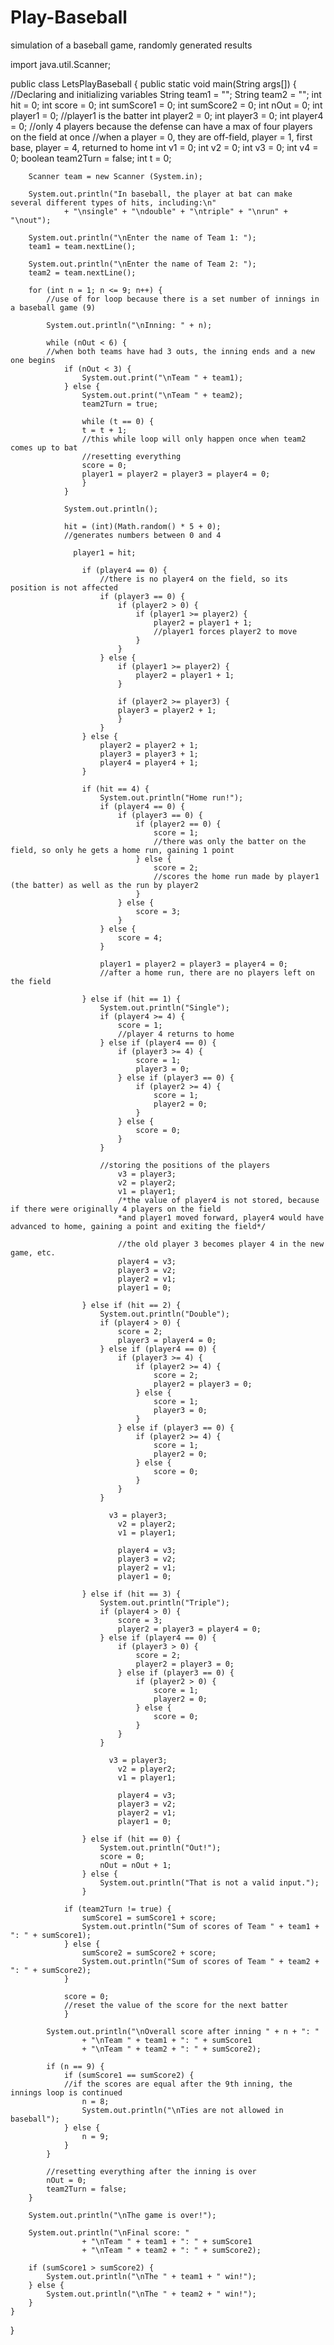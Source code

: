 # Play-Baseball
simulation of a baseball game, randomly generated results

import java.util.Scanner;

public class LetsPlayBaseball
{
	public static void main(String args[])
	{
		//Declaring and initializing variables
		String team1 = "";
		String team2 = "";
		int hit = 0;
		int score = 0;
		int sumScore1 = 0;
		int sumScore2 = 0;
		int nOut = 0;
		int player1 = 0;
		//player1 is the batter
		int player2 = 0;
		int player3 = 0;
		int player4 = 0;
		//only 4 players because the defense can have a max of four players on the field at once
		//when a player = 0, they are off-field, player = 1, first base, player = 4, returned to home
		int v1 = 0;
		int v2 = 0;
		int v3 = 0;
		int v4 = 0;
		boolean team2Turn = false;
		int t = 0;
		
		Scanner team = new Scanner (System.in);
		
		System.out.println("In baseball, the player at bat can make several different types of hits, including:\n"
				+ "\nsingle" + "\ndouble" + "\ntriple" + "\nrun" + "\nout");
		
		System.out.println("\nEnter the name of Team 1: ");
		team1 = team.nextLine();
		
		System.out.println("\nEnter the name of Team 2: ");
		team2 = team.nextLine();
		
		for (int n = 1; n <= 9; n++) {
			//use of for loop because there is a set number of innings in a baseball game (9)

			System.out.println("\nInning: " + n);
			
			while (nOut < 6) {
			//when both teams have had 3 outs, the inning ends and a new one begins
				if (nOut < 3) {
					System.out.print("\nTeam " + team1);
				} else {
					System.out.print("\nTeam " + team2);
					team2Turn = true;
			
					while (t == 0) {
					t = t + 1;
					//this while loop will only happen once when team2 comes up to bat
					//resetting everything
					score = 0;
					player1 = player2 = player3 = player4 = 0;
					}
				} 
				
				System.out.println();
				
				hit = (int)(Math.random() * 5 + 0);
				//generates numbers between 0 and 4
				
				  player1 = hit;
					
					if (player4 == 0) {
						//there is no player4 on the field, so its position is not affected
						if (player3 == 0) {
							if (player2 > 0) {
								if (player1 >= player2) {
									player2 = player1 + 1;
									//player1 forces player2 to move
								}
							}
						} else {
							if (player1 >= player2) {
								player2 = player1 + 1;
							}
							
							if (player2 >= player3) {
							player3 = player2 + 1;
							}
						}
					} else {
						player2 = player2 + 1;
						player3 = player3 + 1;
						player4 = player4 + 1;
					}
					
					if (hit == 4) {	
						System.out.println("Home run!");
						if (player4 == 0) {
							if (player3 == 0) {
								if (player2 == 0) {
									score = 1;
									//there was only the batter on the field, so only he gets a home run, gaining 1 point
								} else {
									score = 2;
									//scores the home run made by player1 (the batter) as well as the run by player2
								}
							} else {
								score = 3;
							}
						} else {
							score = 4;	
						}
						
						player1 = player2 = player3 = player4 = 0;
						//after a home run, there are no players left on the field
						
					} else if (hit == 1) {
						System.out.println("Single");
						if (player4 >= 4) {
							score = 1;
							//player 4 returns to home
						} else if (player4 == 0) {
							if (player3 >= 4) {
								score = 1;
								player3 = 0;
							} else if (player3 == 0) {
								if (player2 >= 4) {
									score = 1;
									player2 = 0;
								}
							} else {
								score = 0;
							}
						}
	
						//storing the positions of the players
							v3 = player3;
							v2 = player2;
							v1 = player1;
							/*the value of player4 is not stored, because if there were originally 4 players on the field
							*and player1 moved forward, player4 would have advanced to home, gaining a point and exiting the field*/
							
							//the old player 3 becomes player 4 in the new game, etc.
							player4 = v3;
							player3 = v2;
							player2 = v1;
							player1 = 0; 
							 
					} else if (hit == 2) {
						System.out.println("Double");
						if (player4 > 0) {
							score = 2;
							player3 = player4 = 0;
						} else if (player4 == 0) {
							if (player3 >= 4) {
								if (player2 >= 4) {
									score = 2;
									player2 = player3 = 0;
								} else {
									score = 1;
									player3 = 0;
								}
							} else if (player3 == 0) {
								if (player2 >= 4) {
									score = 1;
									player2 = 0;
								} else {
									score = 0;
								}
							}
						}
							
						  v3 = player3;
							v2 = player2;
							v1 = player1;
							
							player4 = v3;
							player3 = v2;
							player2 = v1;
							player1 = 0; 		
						
					} else if (hit == 3) {
						System.out.println("Triple");
						if (player4 > 0) {
							score = 3;
							player2 = player3 = player4 = 0;
						} else if (player4 == 0) {
							if (player3 > 0) {
								score = 2;
								player2 = player3 = 0;
							} else if (player3 == 0) {
								if (player2 > 0) {
									score = 1;
									player2 = 0;
								} else {
									score = 0;
								}
							}
						}
							
						  v3 = player3;
							v2 = player2;
							v1 = player1;
							
							player4 = v3;
							player3 = v2;
							player2 = v1;
							player1 = 0; 	
					
					} else if (hit == 0) {
						System.out.println("Out!");
						score = 0;
						nOut = nOut + 1;
					} else {
						System.out.println("That is not a valid input.");
					}	
				
				if (team2Turn != true) {
					sumScore1 = sumScore1 + score;
					System.out.println("Sum of scores of Team " + team1 + ": " + sumScore1);
				} else {
					sumScore2 = sumScore2 + score;
					System.out.println("Sum of scores of Team " + team2 + ": " + sumScore2);
				}
				
				score = 0;
				//reset the value of the score for the next batter
				}
			
			System.out.println("\nOverall score after inning " + n + ": "
					+ "\nTeam " + team1 + ": " + sumScore1
					+ "\nTeam " + team2 + ": " + sumScore2);
		
			if (n == 9) {
				if (sumScore1 == sumScore2) {
				//if the scores are equal after the 9th inning, the innings loop is continued
					n = 8;
					System.out.println("\nTies are not allowed in baseball");
				} else {
					n = 9;
				}
			}
				
			//resetting everything after the inning is over
			nOut = 0;
			team2Turn = false;
		}
		
		System.out.println("\nThe game is over!");	
		
		System.out.println("\nFinal score: "
					+ "\nTeam " + team1 + ": " + sumScore1
					+ "\nTeam " + team2 + ": " + sumScore2);
		
		if (sumScore1 > sumScore2) {
			System.out.println("\nThe " + team1 + " win!");
		} else {
			System.out.println("\nThe " + team2 + " win!");
		}
	}
}


